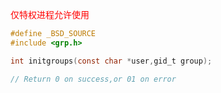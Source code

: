 <font color="red">仅特权进程允许使用</font>

```c
#define _BSD_SOURCE
#include <grp.h>

int initgroups(const char *user,gid_t group);

// Return 0 on success,or 01 on error

```